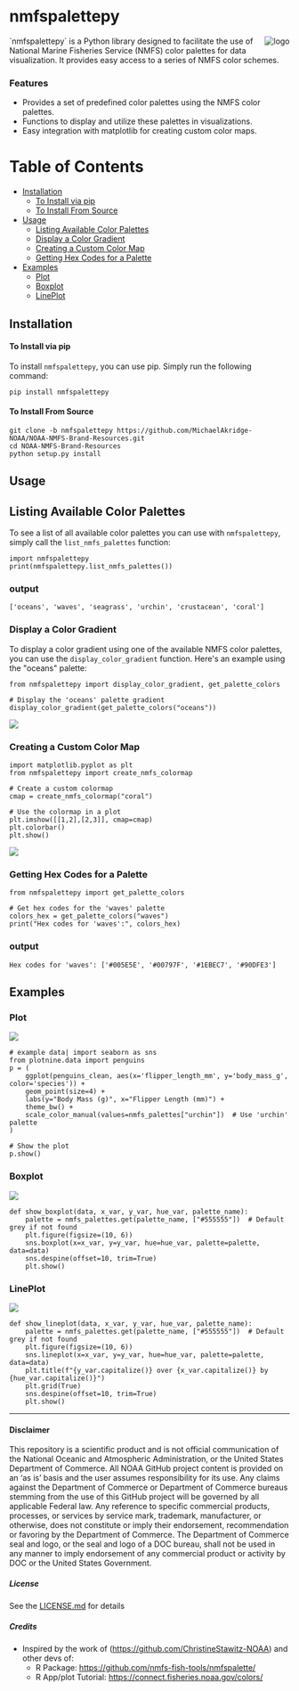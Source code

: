 # nmfspalettepy
<a href="https://pypi.org/project/nmfspalettepy">
    <img src="./docs/nmfspalettepy_250.png" align="right" alt="logo"/>
</a>
`nmfspalettepy` is a Python library designed to facilitate the use of National Marine Fisheries Service (NMFS) color palettes for data visualization. It provides easy access to a series of NMFS color schemes.

### Features
- Provides a set of predefined color palettes using the NMFS color palettes.
- Functions to display and utilize these palettes in visualizations.
- Easy integration with matplotlib for creating custom color maps.
# Table of Contents

- [Installation](#installation)
  - [To Install via pip](#installation)
  - [To Install From Source](#to-install-from-source)
- [Usage](#usage)
  - [Listing Available Color Palettes](#listing-available-color-palettes)
  - [Display a Color Gradient](#display-a-color-gradient)
  - [Creating a Custom Color Map](#creating-a-custom-color-map)
  - [Getting Hex Codes for a Palette](#getting-hex-codes-for-a-palette)
- [Examples](#examples)
  - [Plot](#plot)
  - [Boxplot](#boxplot)
  - [LinePlot](#lineplot)
## Installation
#### To Install via pip
To install `nmfspalettepy`, you can use pip. Simply run the following command:

```
pip install nmfspalettepy
```

#### To Install From Source
```
git clone -b nmfspalettepy https://github.com/MichaelAkridge-NOAA/NOAA-NMFS-Brand-Resources.git
cd NOAA-NMFS-Brand-Resources
python setup.py install
```

## Usage

## Listing Available Color Palettes

To see a list of all available color palettes you can use with `nmfspalettepy`, simply call the `list_nmfs_palettes` function:

```
import nmfspalettepy
print(nmfspalettepy.list_nmfs_palettes())
```
### output
```
['oceans', 'waves', 'seagrass', 'urchin', 'crustacean', 'coral']
```

### Display a Color Gradient

To display a color gradient using one of the available NMFS color palettes, you can use the `display_color_gradient` function. Here's an example using the "oceans" palette:

```
from nmfspalettepy import display_color_gradient, get_palette_colors

# Display the 'oceans' palette gradient
display_color_gradient(get_palette_colors("oceans"))
```
![](./docs/waves_palette.png)
### Creating a Custom Color Map
```
import matplotlib.pyplot as plt
from nmfspalettepy import create_nmfs_colormap

# Create a custom colormap
cmap = create_nmfs_colormap("coral")

# Use the colormap in a plot
plt.imshow([[1,2],[2,3]], cmap=cmap)
plt.colorbar()
plt.show()
```
![](./docs/waves_plot_square.png)
### Getting Hex Codes for a Palette

```
from nmfspalettepy import get_palette_colors

# Get hex codes for the 'waves' palette
colors_hex = get_palette_colors("waves")
print("Hex codes for 'waves':", colors_hex)

```
### output
```
Hex codes for 'waves': ['#005E5E', '#00797F', '#1EBEC7', '#90DFE3']
```

## Examples
### Plot
![](./docs/waves_plot.png)
```
# example data| import seaborn as sns
from plotnine.data import penguins
p = (
    ggplot(penguins_clean, aes(x='flipper_length_mm', y='body_mass_g', color='species')) +
    geom_point(size=4) +
    labs(y="Body Mass (g)", x="Flipper Length (mm)") +
    theme_bw() +
    scale_color_manual(values=nmfs_palettes["urchin"])  # Use 'urchin' palette
)

# Show the plot
p.show()
```

### Boxplot
![](./docs/waves_boxplot.png)
```
def show_boxplot(data, x_var, y_var, hue_var, palette_name):
    palette = nmfs_palettes.get(palette_name, ["#555555"])  # Default grey if not found
    plt.figure(figsize=(10, 6))
    sns.boxplot(x=x_var, y=y_var, hue=hue_var, palette=palette, data=data)
    sns.despine(offset=10, trim=True)
    plt.show()
```
### LinePlot
![](./docs/waves_lineplot.png)
```
def show_lineplot(data, x_var, y_var, hue_var, palette_name):
    palette = nmfs_palettes.get(palette_name, ["#555555"])  # Default grey if not found
    plt.figure(figsize=(10, 6))
    sns.lineplot(x=x_var, y=y_var, hue=hue_var, palette=palette, data=data)
    plt.title(f"{y_var.capitalize()} over {x_var.capitalize()} by {hue_var.capitalize()}")
    plt.grid(True)
    sns.despine(offset=10, trim=True)
    plt.show()
```
----------
#### Disclaimer
This repository is a scientific product and is not official communication of the National Oceanic and Atmospheric Administration, or the United States Department of Commerce. All NOAA GitHub project content is provided on an ‘as is’ basis and the user assumes responsibility for its use. Any claims against the Department of Commerce or Department of Commerce bureaus stemming from the use of this GitHub project will be governed by all applicable Federal law. Any reference to specific commercial products, processes, or services by service mark, trademark, manufacturer, or otherwise, does not constitute or imply their endorsement, recommendation or favoring by the Department of Commerce. The Department of Commerce seal and logo, or the seal and logo of a DOC bureau, shall not be used in any manner to imply endorsement of any commercial product or activity by DOC or the United States Government.

##### License
See the [LICENSE.md](https://github.com/MichaelAkridge-NOAA/NOAA-NMFS-Brand-Resources/tree/nmfspalettepy/LICENSE.md) for details

##### Credits
- Inspired by the work of (https://github.com/ChristineStawitz-NOAA) and other devs of: 
   - R Package: https://github.com/nmfs-fish-tools/nmfspalette/
   - R App/plot Tutorial: https://connect.fisheries.noaa.gov/colors/
